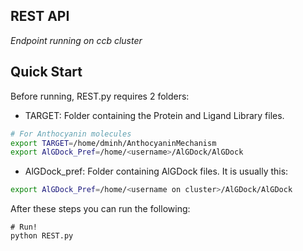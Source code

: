 ## REST API
*Endpoint running on ccb cluster*

## Quick Start
Before running, REST.py requires 2 folders:
- TARGET: Folder containing the Protein and Ligand Library files.
```sh
# For Anthocyanin molecules
export TARGET=/home/dminh/AnthocyaninMechanism
export AlGDock_Pref=/home/<username>/AlGDock/AlGDock
```

- AlGDock_pref: Folder containing AlGDock files. It is usually this:
```sh
export AlGDock_Pref=/home/<username on cluster>/AlGDock/AlGDock
```
After these steps you can run the following:
```
# Run!
python REST.py
```
